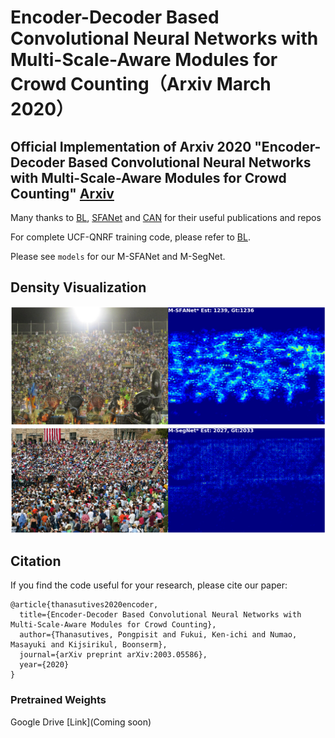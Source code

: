 # Encoder-Decoder Based Convolutional Neural Networks with Multi-Scale-Aware Modules for Crowd Counting（Arxiv March 2020）
##  Official Implementation of Arxiv 2020 "Encoder-Decoder Based Convolutional Neural Networks with Multi-Scale-Aware Modules for Crowd Counting" [Arxiv](https://arxiv.org/abs/2003.05586)
Many thanks to [BL](https://github.com/ZhihengCV/Bayesian-Crowd-Counting), [SFANet](https://github.com/pxq0312/SFANet-crowd-counting/) and [CAN](https://github.com/weizheliu/Context-Aware-Crowd-Counting) for their useful publications and repos

For complete UCF-QNRF training code, please refer to [BL](https://github.com/ZhihengCV/Bayesian-Crowd-Counting).

Please see ```models``` for our M-SFANet and M-SegNet.

## Density Visualization

![](images/img_0071_heatpmap.png)
![](images/seg_img_0323_heatpmap.png)

## Citation
If you find the code useful for your research, please cite our paper:

```
@article{thanasutives2020encoder,
  title={Encoder-Decoder Based Convolutional Neural Networks with Multi-Scale-Aware Modules for Crowd Counting},
  author={Thanasutives, Pongpisit and Fukui, Ken-ichi and Numao, Masayuki and Kijsirikul, Boonserm},
  journal={arXiv preprint arXiv:2003.05586},
  year={2020}
}
```
### Pretrained Weights
Google Drive [Link](Coming soon)
